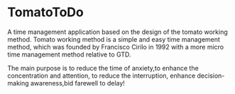 # TomatoToDo
A time management application based on the design of the tomato working method.
Tomato working method is a simple and easy time management method, which was founded by Francisco Cirilo in 1992 with a more micro time management method relative to GTD.

The main purpose is to reduce the time of anxiety,to enhance the concentration and attention, to reduce the interruption, enhance decision-making awareness,bid farewell to delay!

